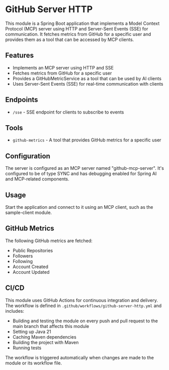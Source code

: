 # GitHub Server HTTP

This module is a Spring Boot application that implements a Model Context Protocol (MCP) server using HTTP and Server-Sent Events (SSE) for communication. It fetches metrics from GitHub for a specific user and provides them as a tool that can be accessed by MCP clients.

## Features

- Implements an MCP server using HTTP and SSE
- Fetches metrics from GitHub for a specific user
- Provides a GitHubMetricService as a tool that can be used by AI clients
- Uses Server-Sent Events (SSE) for real-time communication with clients

## Endpoints

- `/sse` - SSE endpoint for clients to subscribe to events

## Tools

- `github-metrics` - A tool that provides GitHub metrics for a specific user

## Configuration

The server is configured as an MCP server named "github-mcp-server". It's configured to be of type SYNC and has debugging enabled for Spring AI and MCP-related components.

## Usage

Start the application and connect to it using an MCP client, such as the sample-client module.

## GitHub Metrics

The following GitHub metrics are fetched:
- Public Repositories
- Followers
- Following
- Account Created
- Account Updated

## CI/CD

This module uses GitHub Actions for continuous integration and delivery. The workflow is defined in `.github/workflows/github-server-http.yml` and includes:

- Building and testing the module on every push and pull request to the main branch that affects this module
- Setting up Java 21
- Caching Maven dependencies
- Building the project with Maven
- Running tests

The workflow is triggered automatically when changes are made to the module or its workflow file.
